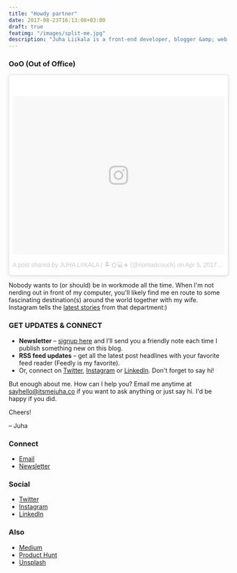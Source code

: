 ```yaml
---
title: "Howdy partner"
date: 2017-08-23T16:13:08+03:00
draft: true
featimg: "/images/split-me.jpg"
description: "Juha Liikala is a front-end developer, blogger &amp; web maker for over a decade."
---
```


### OoO (Out of Office)

<blockquote class="instagram-media" data-instgrm-version="7" style=" background:#FFF; border:0; border-radius:3px; box-shadow:0 0 1px 0 rgba(0,0,0,0.5),0 1px 10px 0 rgba(0,0,0,0.15); margin: 1px; max-width:658px; padding:0; width:99.375%; width:-webkit-calc(100% - 2px); width:calc(100% - 2px);"><div style="padding:8px;"> <div style=" background:#F8F8F8; line-height:0; margin-top:40px; padding:37.4537037037037% 0; text-align:center; width:100%;"> <div style=" background:url(data:image/png;base64,iVBORw0KGgoAAAANSUhEUgAAACwAAAAsCAMAAAApWqozAAAABGdBTUEAALGPC/xhBQAAAAFzUkdCAK7OHOkAAAAMUExURczMzPf399fX1+bm5mzY9AMAAADiSURBVDjLvZXbEsMgCES5/P8/t9FuRVCRmU73JWlzosgSIIZURCjo/ad+EQJJB4Hv8BFt+IDpQoCx1wjOSBFhh2XssxEIYn3ulI/6MNReE07UIWJEv8UEOWDS88LY97kqyTliJKKtuYBbruAyVh5wOHiXmpi5we58Ek028czwyuQdLKPG1Bkb4NnM+VeAnfHqn1k4+GPT6uGQcvu2h2OVuIf/gWUFyy8OWEpdyZSa3aVCqpVoVvzZZ2VTnn2wU8qzVjDDetO90GSy9mVLqtgYSy231MxrY6I2gGqjrTY0L8fxCxfCBbhWrsYYAAAAAElFTkSuQmCC); display:block; height:44px; margin:0 auto -44px; position:relative; top:-22px; width:44px;"></div></div><p style=" color:#c9c8cd; font-family:Arial,sans-serif; font-size:14px; line-height:17px; margin-bottom:0; margin-top:8px; overflow:hidden; padding:8px 0 7px; text-align:center; text-overflow:ellipsis; white-space:nowrap;"><a href="https://www.instagram.com/p/BSgngdsBTaM/" style=" color:#c9c8cd; font-family:Arial,sans-serif; font-size:14px; font-style:normal; font-weight:normal; line-height:17px; text-decoration:none;" target="_blank">A post shared by JUHA LIIKALA | 🏝🌞💻✈️ (@nomadcouch)</a> on <time style=" font-family:Arial,sans-serif; font-size:14px; line-height:17px;" datetime="2017-04-05T16:02:15+00:00">Apr 5, 2017 at 9:02am PDT</time></p></div></blockquote> <script async defer src="//platform.instagram.com/en_US/embeds.js"></script>

Nobody wants to (or should) be in workmode all the time. When I'm not nerding out in front of my computer, you'll likely find me en route to some fascinating destination(s) around the world together with my wife. Instagram tells the [latest stories](https://www.instagram.com/nomadcouch/) from that department:)

### GET UPDATES & CONNECT

* **Newsletter** – [signup here](http://eepurl.com/cxqFQr) and I’ll send you a friendly note each time I publish something new on this blog.
* **RSS feed updates** – get all the latest post headlines with your favorite feed reader (Feedly is my favorite).
* Or, connect on [Twitter](https://twitter.com/juhaliikala/), [Instagram](https://www.instagram.com/nomadcouch/) or [LinkedIn](https://www.linkedin.com/in/juhaliikala). Don't forget to say hi!

But enough about me. How can I help you? Email me anytime at [sayhello@itsmejuha.co](mailto:sayhello@itsmejuha.co) if you want to ask anything or just say hi. I'd be happy if you did.

Cheers!

&ndash; Juha

<div class="split-lists">
  <div class="split-list">
    <h3>Connect</h3>
    <ul>
      <li><a href="mailto:{{ .Site.Params.email }}"><i class="fa fa-envelope-o"></i>Email</a></li>
      <li><a href="{{ .Site.Params.newsletter }}"><i class="fa fa-envelope"></i>Newsletter</a></li>
    </ul>
  </div>

  <div class="split-list">
    <h3>Social</h3>
    <ul>
      <li><a href="{{ .Site.Params.twitterUrl }}"><i class="fa fa-twitter"></i>Twitter</a></li>
      <li><a href="{{ .Site.Params.instagramUrl }}"><i class="fa fa-instagram"></i>Instagram</a></li>
      <li><a href="{{ .Site.Params.linkedinUrl }}"><i class="fa fa-linkedin"></i>LinkedIn</a></li>
    </ul>
  </div>

  <div class="split-list">
    <h3>Also</h3>
    <ul>
      <li><a href="{{ .Site.Params.mediumUrl }}"><i class="fa fa-medium"></i>Medium</a></li>
      <li><a href="{{ .Site.Params.producthuntUrl }}"><i class="fa fa-product-hunt"></i>Product Hunt</a></li>
      <li><a href="{{ .Site.Params.unsplashUrl }}"><i class="fa fa-camera"></i>Unsplash</a></li>
    </ul>
  </div>
</div>